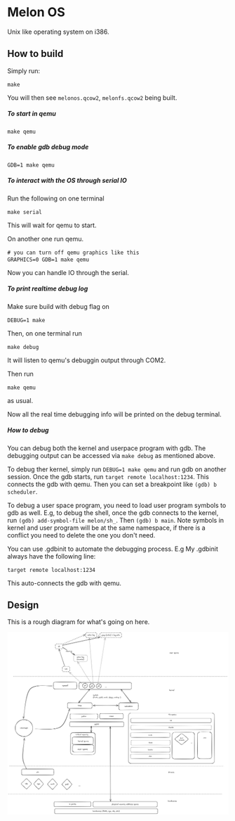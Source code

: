 # Melon OS

Unix like operating system on i386.


## How to build

Simply run:
```
make
```
You will then see `melonos.qcow2`, `melonfs.qcow2` being built.


##### To start in qemu

```
make qemu
```

##### To enable gdb debug mode

```
GDB=1 make qemu
```


##### To interact with the OS through serial IO

Run the following on one terminal
```
make serial
```
This will wait for qemu to start.

On another one run qemu.

```
# you can turn off qemu graphics like this
GRAPHICS=0 GDB=1 make qemu
```

Now you can handle IO through the serial.


##### To print realtime debug log

Make sure build with debug flag on
```
DEBUG=1 make
```

Then, on one terminal run
```
make debug
```
It will listen to qemu's debuggin output through COM2.

Then run
```
make qemu
```
as usual.

Now all the real time debugging info will be printed on the debug terminal.


##### How to debug

You can debug both the kernel and userpace program with gdb. The debugging output
can be accessed via `make debug` as mentioned above.

To debug ther kernel, simply run `DEBUG=1 make qemu` and run gdb on another session.
Once the gdb starts, run `target remote localhost:1234`. This connects the gdb with
qemu. Then you can set a breakpoint like `(gdb) b scheduler`.

To debug a user space program, you need to load user program symbols to gdb as well.
E.g, to debug the shell, once the gdb connects to the kernel, run `(gdb) add-symbol-file melon/sh_`.
Then `(gdb) b main`. Note symbols in kernel and user program will be at the same namespace, if
there is a conflict you need to delete the one you don't need.

You can use .gdbinit to automate the debugging process. E.g My .gdbinit always have the following
line:
```
target remote localhost:1234
```
This auto-connects the gdb with qemu.


## Design

This is a rough diagram for what's going on here.

![melonos](doc/melonos.png)
